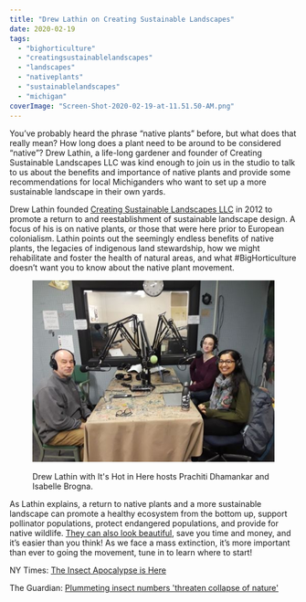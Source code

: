 ```yaml
---
title: "Drew Lathin on Creating Sustainable Landscapes"
date: 2020-02-19
tags: 
  - "bighorticulture"
  - "creatingsustainablelandscapes"
  - "landscapes"
  - "nativeplants"
  - "sustainablelandscapes"
  - "michigan"
coverImage: "Screen-Shot-2020-02-19-at-11.51.50-AM.png"
---
```


You’ve probably heard the phrase “native plants” before, but what does that really mean? How long does a plant need to be around to be considered “native”? Drew Lathin, a life-long gardener and founder of Creating Sustainable Landscapes LLC was kind enough to join us in the studio to talk to us about the benefits and importance of native plants and provide some recommendations for local Michiganders who want to set up a more sustainable landscape in their own yards. 

Drew Lathin founded [Creating Sustainable Landscapes LLC](https://www.creatingsustainablelandscapes.com/) in 2012 to promote a return to and reestablishment of sustainable landscape design. A focus of his is on native plants, or those that were here prior to European colonialism. Lathin points out the seemingly endless benefits of native plants, the legacies of indigenous land stewardship, how we might rehabilitate and foster the health of natural areas, and what #BigHorticulture doesn’t want you to know about the native plant movement. 

<figure>

![](images/Resized_20200214_130401_2688.jpg)

<figcaption>

Drew Lathin with It's Hot in Here hosts Prachiti Dhamankar and Isabelle Brogna.

</figcaption>

</figure>

As Lathin explains, a return to native plants and a more sustainable landscape can promote a healthy ecosystem from the bottom up, support pollinator populations, protect endangered populations, and provide for native wildlife. [They can also look beautiful](https://www.creatingsustainablelandscapes.com/gallery/), save you time and money, and it’s easier than you think! As we face a mass extinction, it’s more important than ever to going the movement, tune in to learn where to start!

NY Times: [The Insect Apocalypse is Here](https://www.nytimes.com/2018/11/27/magazine/insect-apocalypse.html)

The Guardian: [Plummeting insect numbers 'threaten collapse of nature'](https://www.theguardian.com/environment/2019/feb/10/plummeting-insect-numbers-threaten-collapse-of-nature)
